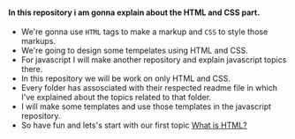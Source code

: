 #### In this repository i am gonna explain about the HTML and CSS part.
- We're gonna use ```HTML``` tags to make a markup and ```CSS``` to style those markups.
- We're going to design some tempelates using HTML and CSS.
- For javascript I will make another repository and explain javascript topics there.
- In this repository we will be work on only HTML and CSS.
- Every folder has assosciated with their respected readme file in which I've explained about the topics related to that folder.
- I will make some templates and use those templates in the javascript repository.
- So have fun and lets's start with our first topic [What is HTML?](./HTML-Tutorial/Readme.md)